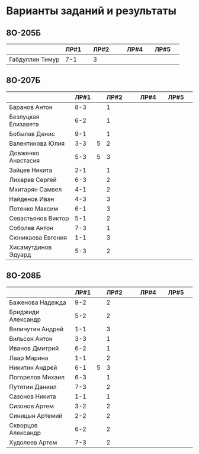 # Варианты заданий и результаты

## 8О-205Б
|                     | ЛР#1 |   | ЛР#2 |   |   | ЛР#4 |   | ЛР#5 |   |
|---------------------|------|---|------|---|---|------|---|------|---|
| Габдуллин Тимур     | 7-1  |   |  3   |   |   |      |   |      |   |

## 8О-207Б
|                     | ЛР#1 |   | ЛР#2 |   |   | ЛР#4 |   | ЛР#5 |   |
|---------------------|------|---|------|---|---|------|---|------|---|
| Баранов Антон       | 8-3  |   |  1   |   |   |      |   |      |   |
| Безлуцкая Елизавета | 6-2  |   |  1   |   |   |      |   |      |   |
| Бобылев Денис       | 9-1  |   |  1   |   |   |      |   |      |   |
| Валентинова Юлия    | 3-3  | 5 |  2   |   |   |      |   |      |   |
| Довженко Анастасия  | 5-3  | 5 |  3   |   |   |      |   |      |   |
| Зайцев Никита       | 2-1  |   |  1   |   |   |      |   |      |   |
| Лихарев Сергей      | 6-3  |   |  2   |   |   |      |   |      |   |
| Мхитарян Самвел     | 4-1  |   |  2   |   |   |      |   |      |   |
| Найденов Иван       | 4-3  |   |  3   |   |   |      |   |      |   |
| Потенко Максим      | 6-1  |   |  3   |   |   |      |   |      |   |
| Севастьянов Виктор  | 5-1  |   |  2   |   |   |      |   |      |   |
| Соболев Антон       | 7-3  |   |  1   |   |   |      |   |      |   |
| Сюникаева Евгения   | 1-1  |   |  3   |   |   |      |   |      |   |
| Хисамутдинов Эдуард | 5-3  |   |  2   |   |   |      |   |      |   |

## 8О-208Б
|                     | ЛР#1 |   | ЛР#2 |   |   | ЛР#4 |   | ЛР#5 |   |
|---------------------|------|---|------|---|---|------|---|------|---|
| Баженова Надежда    | 9-2  |   |  2   |   |   |      |   |      |   |
| Бриджиди Александр  | 5-2  |   |  2   |   |   |      |   |      |   |
| Величутин Андрей    | 1-1  |   |  3   |   |   |      |   |      |   |
| Вильсон Антон       | 3-3  |   |  1   |   |   |      |   |      |   |
| Иванов Дмитрий      | 6-2  |   |  1   |   |   |      |   |      |   |
| Лаар Марина         | 1-1  |   |  2   |   |   |      |   |      |   |
| Никитин Андрей      | 6-1  | 5 |  3   |   |   |      |   |      |   |
| Погорелов Михаил    | 6-3  |   |  1   |   |   |      |   |      |   |
| Путятин Даниил      | 7-3  |   |  2   |   |   |      |   |      |   |
| Сазонов Никита      | 1-1  |   |  1   |   |   |      |   |      |   |
| Сизонов Артем       | 3-2  |   |  2   |   |   |      |   |      |   |
| Синицын Артемий     | 2-2  |   |  2   |   |   |      |   |      |   |
| Скворцов Александр  | 6-2  |   |  2   |   |   |      |   |      |   |
| Худолеев Артем      | 7-3  |   |  2   |   |   |      |   |      |   |
